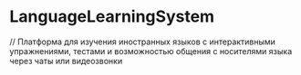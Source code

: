 # LanguageLearningSystem
// Платформа для изучения иностранных языков с интерактивными упражнениями, тестами и возможностью общения с носителями языка через чаты или видеозвонки
